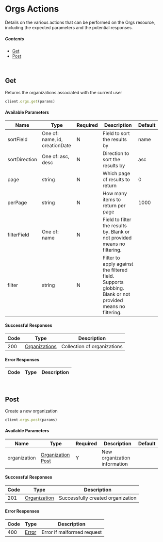 # Orgs Actions

Details on the various actions that can be performed on the
Orgs resource, including the expected
parameters and the potential responses.

##### Contents

*   [Get](#get)
*   [Post](#post)

<br/>

## Get

Returns the organizations associated with the current user

```ruby
client.orgs.get(params)
```

#### Available Parameters

| Name | Type | Required | Description | Default |
| ---- | ---- | -------- | ----------- | ------- |
| sortField | One of: name, id, creationDate | N | Field to sort the results by | name |
| sortDirection | One of: asc, desc | N | Direction to sort the results by | asc |
| page | string | N | Which page of results to return | 0 |
| perPage | string | N | How many items to return per page | 1000 |
| filterField | One of: name | N | Field to filter the results by. Blank or not provided means no filtering. |  |
| filter | string | N | Filter to apply against the filtered field. Supports globbing. Blank or not provided means no filtering. |  |

#### Successful Responses

| Code | Type | Description |
| ---- | ---- | ----------- |
| 200 | [Organizations](_schemas.md#organizations) | Collection of organizations |

#### Error Responses

| Code | Type | Description |
| ---- | ---- | ----------- |

<br/>

## Post

Create a new organization

```ruby
client.orgs.post(params)
```

#### Available Parameters

| Name | Type | Required | Description | Default |
| ---- | ---- | -------- | ----------- | ------- |
| organization | [Organization Post](_schemas.md#organization-post) | Y | New organization information |  |

#### Successful Responses

| Code | Type | Description |
| ---- | ---- | ----------- |
| 201 | [Organization](_schemas.md#organization) | Successfully created organization |

#### Error Responses

| Code | Type | Description |
| ---- | ---- | ----------- |
| 400 | [Error](_schemas.md#error) | Error if malformed request |
